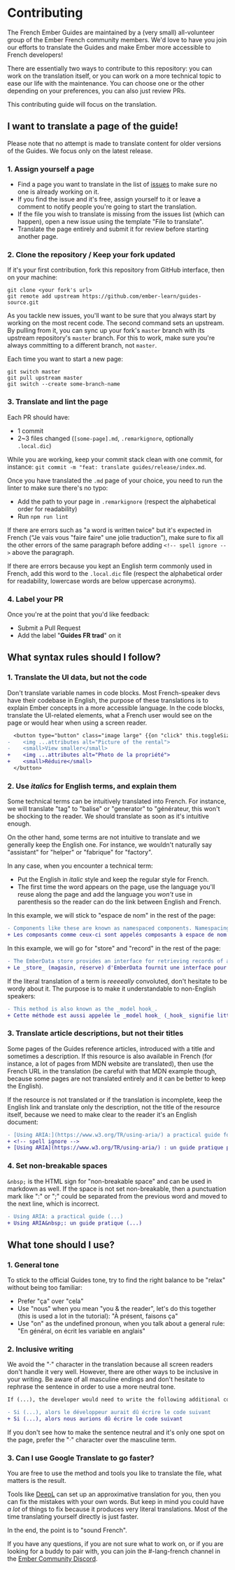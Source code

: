 # Contributing

The French Ember Guides are maintained by a (very small) all-volunteer group of the Ember French community members. We'd love to have you join our efforts to translate the Guides and make Ember more accessible to French developers!

There are essentially two ways to contribute to this repository: you can work on the translation itself, or you can work on a more technical topic to ease our life with the maintenance. You can choose one or the other depending on your preferences, you can also just review PRs.

This contributing guide will focus on the translation.

## I want to translate a page of the guide!

Please note that no attempt is made to translate content for older versions of the Guides. We focus only on the latest release.

### 1. Assign yourself a page

- Find a page you want to translate in the list of [issues](https://github.com/DazzlingFugu/ember-fr-guides-source/issues) to make sure no one is already working on it.
- If you find the issue and it's free, assign yourself to it or leave a comment to notify people you're going to start the translation.
- If the file you wish to translate is missing from the issues list (which can happen), open a new issue using the template "File to translate".
- Translate the page entirely and submit it for review before starting another page.

### 2. Clone the repository / Keep your fork updated

If it's your first contribution, fork this repository from GitHub interface, then on your machine:
```
git clone <your fork's url>
git remote add upstream https://github.com/ember-learn/guides-source.git
```

As you tackle new issues, you'll want to be sure that you always start by working on the most recent code. The second command sets an upstream. By pulling from it, you can sync up your fork's `master` branch with its upstream repository's `master` branch. For this to work, make sure you're always committing to a different branch, not `master`.

Each time you want to start a new page:
```
git switch master
git pull upstream master
git switch --create some-branch-name
```

### 3. Translate and lint the page

Each PR should have:
- 1 commit
- 2~3 files changed (`[some-page].md`, `.remarkignore`, optionally `.local.dic`)

While you are working, keep your commit stack clean with one commit, for instance: `git commit -m "feat: translate guides/release/index.md`.

Once you have translated the `.md` page of your choice, you need to run the linter to make sure there's no typo:
- Add the path to your page in `.remarkignore` (respect the alphabetical order for readability)
- Run `npm run lint`

If there are errors such as "a word is written twice" but it's expected in French (“Je vais vous "faire faire" une jolie traduction”), make sure to fix all the other errors of the same paragraph before adding `<!-- spell ignore -->` above the paragraph.

If there are errors because you kept an English term commonly used in French, add this word to the `.local.dic` file (respect the alphabetical order for readability, lowercase words are below uppercase acronyms).

### 4. Label your PR

Once you're at the point that you'd like feedback: 
- Submit a Pull Request
- Add the label "**Guides FR trad**" on it

## What syntax rules should I follow?

### 1. Translate the UI data, but not the code

Don't translate variable names in code blocks. Most French-speaker devs have their codebase in English, the purpose of these translations is to explain Ember concepts in a more accessible language. In the code blocks, translate the UI-related elements, what a French user would see on the page or would hear when using a screen reader.

```diff
  <button type="button" class="image large" {{on "click" this.toggleSize}}>
-    <img ...attributes alt="Picture of the rental">
-    <small>View smaller</small>
+    <img ...attributes alt="Photo de la propriété">
+    <small>Réduire</small>
  </button>
  ```

### 2. Use _italics_ for English terms, and explain them

Some technical terms can be intuitively translated into French. For instance, we will translate "tag" to "balise" or "generator" to "générateur, this won't be shocking to the reader. We should translate as soon as it's intuitive enough. 

On the other hand, some terms are not intuitive to translate and we generally keep the English one. For instance, we wouldn't naturally say "assistant" for "helper" or "fabrique" for "factory".

In any case, when you encounter a technical term:
- Put the English in _italic_ style and keep the regular style for French.
- The first time the word appears on the page, use the language you'll reuse along the page and add the language you _won't_ use in parenthesis so the reader can do the link between English and French.

In this example, we will stick to "espace de nom" in the rest of the page:
```diff
- Components like these are known as namespaced components. Namespacing allows us to organize our components by folders according to their purpose.
+ Les composants comme ceux-ci sont appelés composants à espace de nom (_namespaced components_). Les espaces de nom permettent d'organiser les composants par dossiers selon leur fonction.
```

In this example, we will go for "store" and "record" in the rest of the page:
```diff
- The EmberData store provides an interface for retrieving records of a single type. Use `store.findRecord()` to retrieve a record.
+ Le _store_ (magasin, réserve) d'EmberData fournit une interface pour récupérer les _records_ (enregistrements) d'un type donné. Utilisez `store.findRecord()` pour récupérer un _record_.
```

If the literal translation of a term is _reeeeally_ convoluted, don't hesitate to be wordy about it. The purpose is to make it understandable to non-English speakers:

```diff
- This method is also known as the _model hook_.
+ Cette méthode est aussi appelée le _model hook_ (_hook_ signifie littéralement "un crochet" mais se traduit mal dans un contexte technique. On peut voir le _hook_ comme une fonction mise à disposition et exécutée en interne par le framework, et dont on définit le contenu, on y "accroche" du code).
```

### 3. Translate article descriptions, but not their titles

Some pages of the Guides reference articles, introduced with a title and sometimes a description. If this resource is also available in French (for instance, a lot of pages from MDN website are translated), then use the French URL in the translation (be careful with that MDN example though, because some pages are not translated entirely and it can be better to keep the English).

If the resource is not translated or if the translation is incomplete, keep the English link and translate only the description, not the title of the resource itself, because we need to make clear to the reader it's an English document:
```diff
- [Using ARIA:](https://www.w3.org/TR/using-aria/) a practical guide for developers on how to add accessibility information to HTML element
+ <!-- spell ignore -->
+ [Using ARIA](https://www.w3.org/TR/using-aria/) : un guide pratique pour ajouter aux éléments HTML des informations accessibles.
```

### 4. Set non-breakable spaces

`&nbsp;` is the HTML sign for "non-breakable space" and can be used in markdown as well. If the space is not set non-breakable, then a punctuation mark like ":" or ";" could be separated from the previous word and moved to the next line, which is incorrect.
```diff
- Using ARIA: a practical guide (...)
+ Using ARIA&nbsp;: un guide pratique (...)
```

## What tone should I use?

### 1. General tone

To stick to the official Guides tone, try to find the right balance to be "relax" without being too familiar:
- Prefer "ça" over "cela"
- Use "nous" when you mean "you & the reader", let's do this together (this is used a lot in the tutorial): "À présent, faisons ça"
- Use "on" as the undefined pronoun, when you talk about a general rule: "En général, on écrit les variable en anglais"

### 2. Inclusive writing

We avoid the "·" character in the translation because all screen readers don't handle it very well. However, there are other ways to be inclusive in your writing. Be aware of all masculine endings and don't hesitate to rephrase the sentence in order to use a more neutral tone.

```diff
If (...), the developer would need to write the following additional code

- Si (...), alors le développeur aurait dû écrire le code suivant
+ Si (...), alors nous aurions dû écrire le code suivant
```

If you don't see how to make the sentence neutral and it's only one spot on the page, prefer the "·" character over the masculine term.

### 3. Can I use Google Translate to go faster?

You are free to use the method and tools you like to translate the file, what matters is the result. 

Tools like [DeepL](https://www.deepl.com) can set up an approximative translation for you, then you can fix the mistakes with your own words. But keep in mind you could have _a lot_ of things to fix because it produces very literal translations. Most of the time translating yourself directly is just faster.

In the end, the point is to "sound French".

If you have any questions, if you are not sure what to work on, or if you are looking for a buddy to pair with, you can join the #-lang-french channel in the [Ember Community Discord](https://discordapp.com/invite/zT3asNS).
